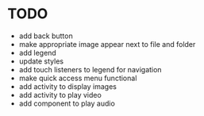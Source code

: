 # TODO

* add back button
* make appropriate image appear next to file and folder
* add legend
* update styles
* add touch listeners to legend for navigation
* make quick access menu functional
* add activity to display images
* add activity to play video
* add component to play audio
